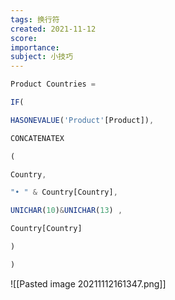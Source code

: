 ```yaml
---
tags: 换行符
created: 2021-11-12
score: 
importance:
subject: 小技巧
---
```


```js
Product Countries =

IF(

HASONEVALUE('Product'[Product]),

CONCATENATEX

(

Country,

"• " & Country[Country],

UNICHAR(10)&UNICHAR(13) ,

Country[Country]

)

)

```

![[Pasted image 20211112161347.png]]
